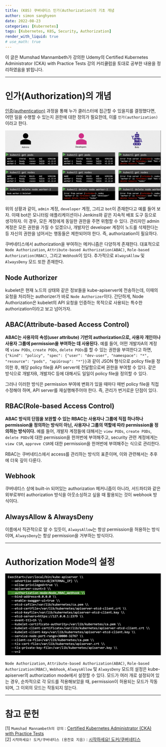 ```yaml
---
title: (K8S) 쿠버네티스 인가(Authorization)의 기초 개념
author: simon sanghyeon
date: 2022-08-23
categories: [Kubernetes]
tags: [Kubernetes, K8S, Security, Authorization]
render_with_liquid: true
# use_math: true
---
```

이 글은 Mumshad Mannambeth가 강의한 Udemy의 Certified Kubernetes Administrator (CKA) with Practice Tests 강의 커리큘럼을 토대로 공부한 내용을 정리하였음을 밝힙니다.

---
# 인가(Authorization)의 개념
[인증(authentication)](https://zerojsh00.github.io/posts/Authenticate-basic/) 과정을 통해 누가 클러스터에 접근할 수 있을지를 결정했다면, 어떤 일을 수행할 수 있는지 권한에 대한 정의가 필요한데, 이를 `인가(authorization)`이라고 한다.

![fig01](/assets/img/2022-08-23-Authorization-basic/fig01.png)

위의 상황과 같이, `admin` 계정, `developer` 계정, 그리고 `bot`이 존재한다고 예를 들어 보자. 이때 bot은 모니터링 애플리케이션이나 Jenkins와 같은 지속적 배포 도구 등으로 생각하자. 이 경우, 모든 계정에게 동일한 권한을 주면 위험할 수 있다. 관리자인 admin 계정은 모든 권한을 가질 수 있겠으나, 개발자인 developer 계정이 노드를 삭제한다는 등 자신의 권한을 넘어서는 행동들은 제한되어야 한다. 즉, authorization이 필요하다.

쿠버네티스에서 authorization을 부여하는 메커니즘은 다양하게 존재한다. 대표적으로 `Node Authorization`, `Attribute-based Authorization(ABAC)`, `Role-based Authorization(RBAC)`, 그리고 `Webhook`이 있다. 추가적으로 `AlwaysAllow` 및 `AlwaysDeny` 모드 또한 존재한다.

## Node Authorizer

kubelet은 현재 노드의 상태와 같은 정보들을 kube-apiserver에 전송하는데, 이때의 요청을 처리하는 authorizer가 바로 `Node Authorizer`이다. 간단하게, Node Authorization은 kubelet의 API 요청을 인증하는 목적으로 사용되는 특수한 authorization이라고 보고 넘어가자.

## ABAC(Attribute-based Access Control)

**ABAC는 사용자의 속성(user attribute) 기반의 authorization으로, 사용자 개인이나 사용자 그룹에 permission을 부여하는 데 사용된다.** 예를 들어, 어떤 개발자A의 계정에 `view PODs`, `create PODs`, `delete PODs`를 할 수 있는 권한을 부여한다고 하면, `{"kind": "policy", "spec": {"user": "dev-user", "namespace": "*", "resource": "pods", "apiGroup": "*"}}`과 같이 JSON 형식으로 policy file을 정의한 후, 해당 policy file을 API server에 전달함으로써 권한을 부여할 수 있다. 같은 방식으로 개발자B, 개발자C 등에 대해서도 일일이 policy file을 정의할 수 있다.

그러나 이러한 방식은 permission 부여에 변화가 있을 때마다 매번 policy file을 직접 수정해야 하며, API server를 재실행해주어야 한다. 즉, 관리가 번거로운 단점이 있다.

## RBAC(Role-based Access Control)

**ABAC 방식의 단점을 보완할 수 있는 RBAC는 사용자나 그룹에 직접 하나하나 permission을 정의하는 방식이 아닌, 사용자나 그룹의 역할에 따라 permission을 정의하는 방식이다.** 예를 들어, 개발자 계정들에 대해서는 `view PODs`, `create PODs`, `delete PODs`에 대한 permission을 한꺼번에 부여해주고, security 관련 계정에게는 `view CSR`, `approve CSR`에 대한 permission을 한꺼번에 부여해주는 식으로 관리한다.

RBAC는 쿠버네티스에서 access를 관리하는 방식의 표준이며, 이와 관련해서는 추후에 더욱 깊이 다룬다.

## Webhook

쿠버네티스 상에 built-in 되어있는 authorization 메커니즘이 아니라, 서드파티와 같은 외부로부터 authorization 방식을 아웃소싱하고 싶을 때 활용되는 것이 webhook 방식이다.

## AlwaysAllow & AlwaysDeny

이름에서 직관적으로 알 수 있듯이, `AlwaysAllow`는 항상 permission을 허용하는 방식이며, `AlwaysDeny`는 항상 permission을 거부하는 방식이다.

---
# Authorization Mode의 설정
![fig02](/assets/img/2022-08-23-Authorization-basic/fig02.png)

`Node Authorization`, `Attribute-based Authorization(ABAC)`, `Role-based Authorization(RBAC)`, `Webhook`, `AlwaysAllow` 및 `AlwaysDeny` 모드의 설정은 kube-apiserver의 authorization mode에서 설정할 수 있다. 모드가 여러 개로 설정되어 있는 경우, 순차적으로 각 모드를 적용해보았을 때, permission이 허용되는 모드가 작동되며, 그 이외의 모드는 작동되지 않는다.

---
# 참고 문헌

[1] `Mumshad Mannambeth의 강의` : [Certified Kubernetes Administrator (CKA) with Practice Tests](https://www.udemy.com/course/certified-kubernetes-administrator-with-practice-tests/)<br>
[2] `시작하세요! 도커/쿠버네티스 (용찬호 지음)` : [시작하세요! 도커/쿠버네티스](http://www.yes24.com/Product/Goods/84927385)<br>
